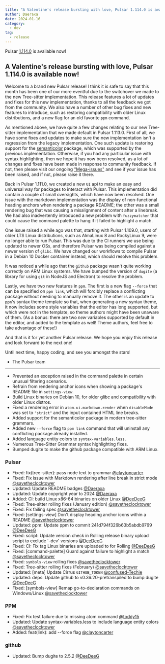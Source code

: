 ```yaml
---
title: "A Valentine's release bursting with love, Pulsar 1.114.0 is available now!"
author: Daeraxa
date: 2024-01-16
category:
  - dev
tag:
  - release
---
```


Pulsar [1.114.0](https://github.com/pulsar-edit/pulsar/releases/tag/v1.114.0) is available now!

<!-- more -->

## A Valentine's release bursting with love, Pulsar 1.114.0 is available now!

Welcome to a brand new Pulsar release! I think it is safe to say that this month has been one of our more eventful due to the switchover we made to the new Tree-sitter implementation. This release features a lot of updates and fixes for this new implementation, thanks to all the feedback we got from the community. We also have a number of other bug fixes and new features to introduce, such as restoring compatibility with older Linux distributions, and a new flag for an old favorite `ppm` command.

As mentioned above, we have quite a few changes relating to our new Tree-sitter implementation that we made default in Pulsar 1.113.0. First of all, we have some fixes and updates to make sure the new implementation isn't a regression from the legacy implementation. One such update is restoring support for the [semanticolor](https://web.pulsar-edit.dev/packages/semanticolor) package, which was supported by the previous implementation. Otherwise, if you had any particular issue with syntax highlighting, then we hope it has now been resolved, as a lot of changes and fixes have been made in response to community feedback. If not, then please visit our ongoing ["Mega-issues"](https://github.com/pulsar-edit/pulsar/issues?q=is%3Aissue+is%3Aopen+sort%3Aupdated-desc+MEGA-ISSUE+label%3Abug) and see if your issue has been raised, and if not, please raise it there.

Back in Pulsar 1.111.0, we created a new `UI` api to make an easy and universal way for packages to interact with Pulsar. This implementation did contain a couple of small oversights, which have now been resolved. One issue with the markdown implementation was the display of non-functional heading anchors when rendering a package README; the other was a small rendering bug that was causing a misalignment of content after a linebreak. We had also inadvertently introduced a new problem with `fuzzymatcher` that could cause the command palette to hang if it failed to highlight a match.

One issue raised a while ago was that, starting with Pulsar 1.109.0, users of older LTS Linux distributions, such as AlmaLinux 8 and RockyLinux 9, were no longer able to run Pulsar. This was due to the CI runners we use being updated to newer OSs, and therefore Pulsar was being compiled against a newer version of `glibc`. We have changed our workflows to compile Pulsar in a Debian 10 Docker container instead, which should resolve this problem.

It was noticed a while ago that the `github` package wasn't quite working correctly on ARM Linux systems. We have bumped the version of `dugite` (a library for using `git` in NodeJS and Electron) to resolve the problem.

Lastly, we have two new features in `ppm`. The first is a new flag `--force` that can be specified on `ppm link`, which will forcibly replace a conflicting package without needing to manually remove it. The other is an update to `ppm`'s syntax theme template so that, when generating a new syntax theme, it now includes some style variables that the editor has long supported, but which were not in the template, so theme authors might have been unaware of them. (As a bonus: there are two _new_ variables supported by default in the editor, and added to the template as well! Theme authors, feel free to take advantage of these!)

And that is it for yet another Pulsar release. We hope you enjoy this release and look forward to the next one!

Until next time, happy coding, and see you amongst the stars!

- The Pulsar team

---

- Prevented an exception raised in the command palette in certain unusual filtering scenarios.
- Refrain from rendering anchor icons when showing a package's README file in `settings-view`.
- Build Linux binaries on Debian 10, for older glibc and compatibility with older Linux distros.
- Fixed a rendering error in `atom.ui.markdown.render` when `disableMode` was set to `"strict"` and the input contained HTML line breaks.
- Added support for the semanticolor package in modern tree-sitter grammars.
- Added new `--force` flag to `ppm link` command that will uninstall any conflicting package already installed.
- Added language entity colors to `syntax-variables.less`.
- Numerous Tree-Sitter Grammar syntax highlighting fixes.
- Bumped dugite to make the github package compatible with ARM Linux.

### Pulsar

- Fixed: fix(tree-sitter): pass node text to grammar [@claytoncarter](https://github.com/pulsar-edit/pulsar/pull/860)
- Fixed: Fix issue with Markdown rendering after line break in strict mode [@savetheclocktower](https://github.com/pulsar-edit/pulsar/pull/889)
- Updated: Update README badges [@Daeraxa](https://github.com/pulsar-edit/pulsar/pull/891)
- Updated: Update copyright year to 2024 [@Daeraxa](https://github.com/pulsar-edit/pulsar/pull/870)
- Added: CI: build Linux x86-64 binaries on older Linux [@DeeDeeG](https://github.com/pulsar-edit/pulsar/pull/858)
- Fixed: Tree-sitter rolling fixes (January edition) [@savetheclocktower](https://github.com/pulsar-edit/pulsar/pull/859)
- Fixed: Fix failing spec [@savetheclocktower](https://github.com/pulsar-edit/pulsar/pull/902)
- Fixed: \[settings-view\] Don't display heading anchor icons within a README [@savetheclocktower](https://github.com/pulsar-edit/pulsar/pull/905)
- Updated: ppm: Update ppm to commit 241d794f326b63b5abdb9769 [@DeeDeeG](https://github.com/pulsar-edit/pulsar/pull/908)
- Fixed: script: Update version check in Rolling release binary upload script to exclude '-dev' versions [@DeeDeeG](https://github.com/pulsar-edit/pulsar/pull/903)
- Fixed: CI: Fix tag Linux binaries are uploaded to for Rolling [@DeeDeeG](https://github.com/pulsar-edit/pulsar/pull/901)
- Fixed: \[command-palette\] Guard against failure to highlight a match [@savetheclocktower](https://github.com/pulsar-edit/pulsar/pull/913)
- Fixed: `symbols-view` rolling fixes [@savetheclocktower](https://github.com/pulsar-edit/pulsar/pull/861)
- Fixed: Tree-sitter rolling fixes (February) [@savetheclocktower](https://github.com/pulsar-edit/pulsar/pull/906)
- Updated: \[meta\] Update Cirrus `GITHUB_TOKEN` [@confused-Techie](https://github.com/pulsar-edit/pulsar/pull/924)
- Updated: deps: Update github to v0.36.20-pretranspiled to bump dugite [@DeeDeeG](https://github.com/pulsar-edit/pulsar/pull/925)
- Fixed: \[symbols-view\] Remap go-to-declaration commands on Windows/Linux [@savetheclocktower](https://github.com/pulsar-edit/pulsar/pull/926)

### PPM

- Fixed: Fix test failure due to missing atom command [@toddy15](https://github.com/pulsar-edit/ppm/pull/124)
- Updated: Update syntax-variables.less to include language entity colors [@savetheclocktower](https://github.com/pulsar-edit/ppm/pull/123)
- Added: feat(link): add --force flag [@claytoncarter](https://github.com/pulsar-edit/ppm/pull/122)

### github

- Updated: Bump dugite to 2.5.2 [@DeeDeeG](https://github.com/pulsar-edit/github/pull/39)
